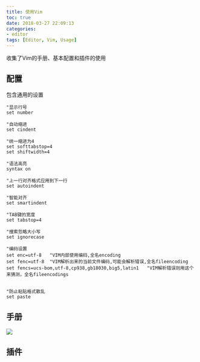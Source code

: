 ```yaml
---
title: 使用Vim
toc: true
date: 2018-03-27 22:09:13
categories:
- editor
tags: [Editor, Vim, Usage]
---
```

收集了Vim的手册、基本配置和插件的使用

## 配置
包含通用的设置

```vim
"显示行号
set number

"自动缩进
set cindent

"统一缩进为4
set softtabstop=4
set shiftwidth=4

"语法高亮
syntax on

"上一行对齐格式应用到下一行
set autoindent

"智能对齐
set smartindent

"TAB键的宽度
set tabstop=4

"搜索忽略大小写
set ignorecase

"编码设置
set enc=utf-8	"VIM内部使用编码,全名encoding
set fenc=utf-8	"VIM解析出来的当前文件编码,可能会解析错误,全名fileencoding
set fencs=ucs-bom,utf-8,cp938,gb18030,big5,latin1	"VIM解析错误则用这个来猜测，全名fileencodings


"防止粘贴格式散乱
set paste
```
## 手册
![](/images/vim-shortcutKey.jpg)

## 插件
